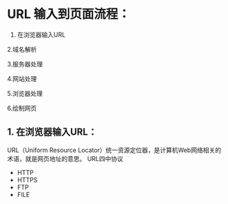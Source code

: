 # URL 输入到页面流程：

1. 在浏览器输入URL

2.域名解析

3.服务器处理

4.网站处理

5.浏览器处理

6.绘制网页
## 1. 在浏览器输入URL：

URL（Uniform Resource Locator）统一资源定位器，是计算机Web网络相关的术语，就是网页地址的意思。
URL四中协议

- HTTP
- HTTPS
- FTP
- FILE
